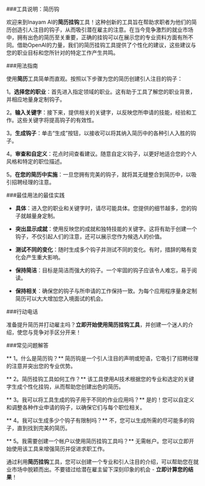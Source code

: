 ###工具说明：简历钩

欢迎来到Inayam AI的**简历挂钩**工具！这种创新的工具旨在帮助求职者为他们的简历创造引人注目的钩子，从而吸引潜在雇主的注意。在当今竞争激烈的就业市场中，拥有出色的简历至关重要，正确的挂钩可以在展示您的专业资料方面有所不同。借助OpenAI的力量，我们的简历挂钩工具提供了个性化的建议，这些建议与您的职业目标和您所针对的特定工作产生共鸣。

###用法指南

使用**简历**工具简单而直观。按照以下步骤为您的简历创建引人注目的钩子：

1。**选择您的职业**：首先进入指定领域的职业。这有助于工具了解您的职业背景，并相应地量身定制钩子。

2。**输入关键字**：接下来，提供相关的关键字，以反映您所申请的技能，经验和工作。这些关键字将提高钩子的有效性。

3。**生成钩子**：单击“生成”按钮，以接收可以将其纳入简历中的各种引人入胜的钩子。

4。**审查和自定义**：花点时间查看建议。随意自定义钩子，以更好地适合您的个人风格和特定的职位描述。

5。**在您的简历中实施**：一旦您拥有完美的钩子，就将其无缝整合到简历中，以吸引招聘经理的注意。

###最佳用法的最佳实践

-  **具体**：进入您的职业和关键字时，请尽可能具体。您提供的细节越多，您的钩子就越量身定制。

-  **突出显示成就**：使用反映您的成就和独特技能的关键字。这将有助于创建一个钩子，不仅引起人们的注意，还可以展示您作为候选人的价值。

-  **测试不同的变化**：随时生成多个钩子并测试不同的变化。有时，措辞的略有变化会产生重大影响。

-  **保持简洁**：目标是简洁而强大的钩子。一个牢固的钩子应该令人难忘，易于阅读。

-  **保持相关**：确保您的钩子与所申请的工作保持一致。为每个应用程序量身定制简历可以大大增加您入境面试的机会。

###行动电话

准备提升简历并打动雇主吗？**立即开始使用简历挂钩工具**，并创建一个迷人的介绍，使您与竞争对手区分开来！

###常见问题解答

** 1。什么是简历钩？**
简历钩是一个引人注目的声明或短语，它吸引了招聘经理的注意并突出您的专业优势。

** 2。简历挂钩工具如何工作？**
该工具使用AI技术根据您的专业和选定的关键字生成个性化挂钩，从而帮助您创建出色的简历。

** 3。我可以将工具生成的钩子用于不同的作业应用吗？**
是的！您可以自定义和调整各种作业申请的钩子，以确保它们与每个职位相关。

** 4。我可以生成多少个钩子有限制吗？**
不，您可以生成所需的尽可能多的钩子，直到找到完美的简历。

** 5。我需要创建一个帐户以使用简历挂钩工具吗？**
无需帐户。您可以立即开始使用该工具来增强简历并促进求职工作。

通过利用**简历挂钩**工具，您可以创建一个专业和引人注目的介绍，可以帮助您在就业市场中脱颖而出。不要错过给潜在雇主留下深刻印象的机会 -  **立即计算您的结果**！